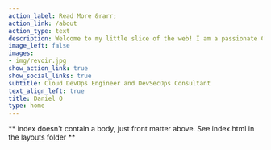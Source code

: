 ```yaml
---
action_label: Read More &rarr;
action_link: /about
action_type: text
description: Welcome to my little slice of the web! I am a passionate Cloud Engineer with expertise in AWS, Azure & GCP Administration, Security, and DevOps.                                     My goal is to help software dev teams leverage technology to solve complex problems. With a keen interest in Automation, Privacy Law, and Cinematography, I hope to share my knowledge and experiences with you through this platform.
image_left: false
images:
- img/revoir.jpg
show_action_link: true
show_social_links: true
subtitle: Cloud DevOps Engineer and DevSecOps Consultant
text_align_left: true
title: Daniel O
type: home
---
```


** index doesn't contain a body, just front matter above.
See index.html in the layouts folder **
